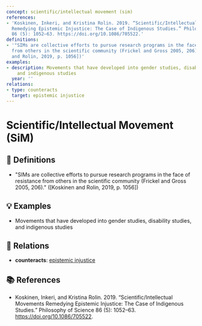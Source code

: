 ```yaml
---
concept: scientific/intellectual movement (sim)
references:
- 'Koskinen, Inkeri, and Kristina Rolin. 2019. “Scientific/Intellectual Movements
  Remedying Epistemic Injustice: The Case of Indigenous Studies.” Philosophy of Science
  86 (5): 1052–63. https://doi.org/10.1086/705522.'
definitions:
- '"SIMs are collective efforts to pursue research programs in the face of resistance
  from others in the scientific community (Frickel and Gross 2005, 206)." ([Koskinen
  and Rolin, 2019, p. 1056])'
examples:
- description: Movements that have developed into gender studies, disability studies,
    and indigenous studies
  year: ''
relations:
- type: counteracts
  target: epistemic injustice
---
```


# Scientific/Intellectual Movement (SiM)

## 📖 Definitions

- "SIMs are collective efforts to pursue research programs in the face of resistance from others in the scientific community (Frickel and Gross 2005, 206)." ([Koskinen and Rolin, 2019, p. 1056])

## 💡 Examples

- Movements that have developed into gender studies, disability studies, and indigenous studies

## 🔗 Relations

- **counteracts**: [epistemic injustice](./epistemic-injustice.md)

## 📚 References

- Koskinen, Inkeri, and Kristina Rolin. 2019. “Scientific/Intellectual Movements Remedying Epistemic Injustice: The Case of Indigenous Studies.” Philosophy of Science 86 (5): 1052–63. https://doi.org/10.1086/705522.
